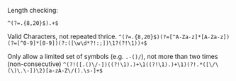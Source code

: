
Length checking:

`^(?=.{8,20}$).+$`

Valid Characters, not repeated thrice.
`^(?=.{8,20}$)(?=[^A-Za-z]*[A-Za-z])(?=[^0-9]*[0-9])(?:([\w\d*?!:;])\1?(?!\1))+$`

Only allow a limited set of symbols (e.g. `.-()/`), not more than two times (non-consecutive)
`^(?!([.()\/-])((?!\1).)+\1((?!\1).)+\1)(?!.*([\/\(\)\.\-])\2)[a-zA-Z\/().\s-]+$`
